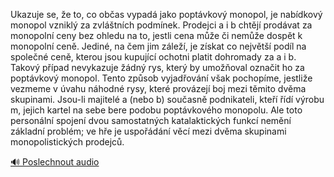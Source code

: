 
Ukazuje se, že to, co občas vypadá jako poptávkový monopol, je nabídkový monopol vzniklý za zvláštních podmínek. Prodejci a i b chtějí prodávat za monopolní ceny bez ohledu na to, jestli cena může či nemůže dospět k monopolní ceně. Jediné, na čem jim záleží, je získat co největší podíl na společné ceně, kterou jsou kupující ochotni platit dohromady za a i b. Takový případ nevykazuje žádný rys, který by umožňoval označit ho za poptávkový monopol. Tento způsob vyjadřování však pochopíme, jestliže vezmeme v úvahu náhodné rysy, které provázejí boj mezi těmito dvěma skupinami. Jsou-li majitelé a (nebo b) současně podnikateli, kteří řídí výrobu m, jejich kartel na sebe bere podobu poptávkového monopolu. Ale toto personální spojení dvou samostatných katalaktických funkcí nemění základní problém; ve hře je uspořádání věcí mezi dvěma skupinami monopolistických prodejců.

[🔊 Poslechnout audio](/data/7-paragraphs/audio/chapter_69/para_004-Ukazuje-se-e-to-co-obas-vypad-jako-poptvkov.mp3)
